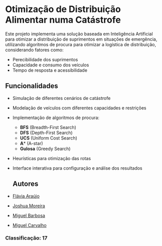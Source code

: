 # Otimização de Distribuição Alimentar numa Catástrofe

Este projeto implementa uma solução baseada em Inteligência Artificial para otimizar a distribuição de suprimentos em situações de emergência, utilizando algoritmos de procura para otimizar a logística de distribuição, considerando fatores como:
- Perecibilidade dos suprimentos
- Capacidade e consumo dos veículos
- Tempo de resposta e acessibilidade

## Funcionalidades
- Simulação de diferentes cenários de catástrofe
- Modelação de veículos com diferentes capacidades e restrições
- Implementação de algoritmos de procura:
  - **BFS** (Breadth-First Search)
  - **DFS** (Depth-First Search)
  - **UCS** (Uniform Cost Search)
  - **A*** (A-star)
  - **Gulosa** (Greedy Search)
- Heurísticas para otimização das rotas
- Interface interativa para configuração e análise dos resultados

  ## Autores
- [Flávia Araújo](https://github.com/flaviaraujo) 
- [Joshua Moreira](https://github.com/CheirosoOficial)
- [Miguel Barbosa](https://github.com/migukau)
- [Miguel Carvalho](https://github.com/migueltc13)

### Classificação: 17

